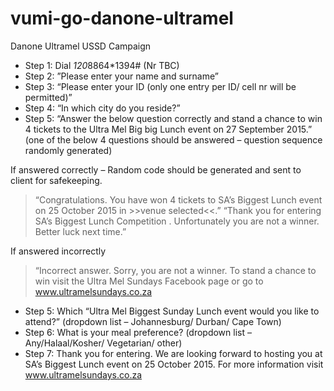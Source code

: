 # vumi-go-danone-ultramel
Danone Ultramel USSD Campaign
 
* Step 1: Dial *120*8864*1394# (Nr TBC)
* Step 2: ”Please enter your name and surname”
* Step 3: “Please enter your ID (only one entry per ID/ cell nr will be permitted)”
* Step 4:  “In which city do you reside?”
* Step 5: “Answer the below question correctly and stand a chance to win 4 tickets to the Ultra Mel Big big Lunch event on 27 September 2015.” 
	(one of the below 4 questions should be answered – question sequence randomly generated)
		
If answered correctly – Random code should be generated and sent to client for safekeeping. 

> “Congratulations. You have won 4 tickets to SA’s Biggest Lunch event on  25 October 2015 in >>venue selected<<.”
> “Thank you for entering SA’s Biggest Lunch Competition . Unfortunately you are not a winner. Better luck next time.”

If answered incorrectly

> “Incorrect answer. Sorry, you are not a winner. To stand a chance to win visit the Ultra Mel Sundays Facebook page or  go to www.ultramelsundays.co.za

* Step 5: Which “Ultra Mel Biggest Sunday Lunch event would you like to attend?” (dropdown list – Johannesburg/ Durban/ Cape Town)
* Step 6: What is your meal preference? (dropdown list – Any/Halaal/Kosher/ Vegetarian/ other)
* Step 7: Thank you for entering. We are looking forward to hosting you at SA’s Biggest Lunch event on  25 October 2015.
                                 For more information visit www.ultramelsundays.co.za
